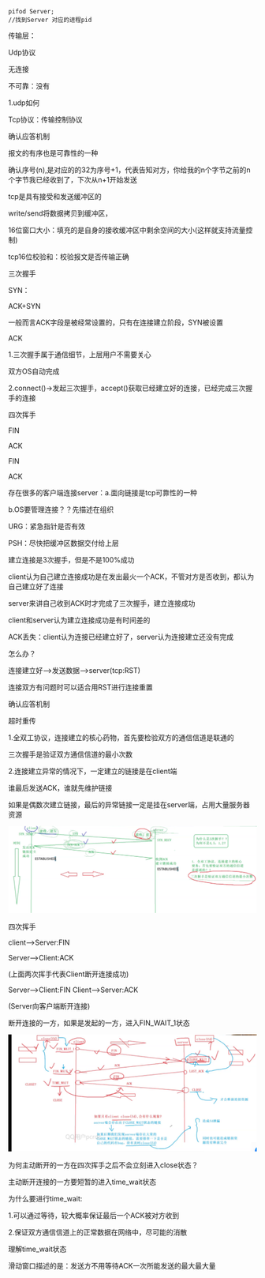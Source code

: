 ```
pifod Server;
//找到Server 对应的进程pid
```



传输层：



Udp协议

无连接

不可靠：没有

1.udp如何



Tcp协议：传输控制协议

确认应答机制

报文的有序也是可靠性的一种

确认序号(n),是对应的的32为序号+1，代表告知对方，你给我的n个字节之前的n个字节我已经收到了，下次从n+1开始发送

tcp是具有接受和发送缓冲区的

write/send将数据拷贝到缓冲区，

16位窗口大小：填充的是自身的接收缓冲区中剩余空间的大小(这样就支持流量控制)

tcp16位校验和：校验报文是否传输正确



三次握手

SYN：

ACK+SYN

一般而言ACK字段是被经常设置的，只有在连接建立阶段，SYN被设置

ACK

1.三次握手属于通信细节，上层用户不需要关心

双方OS自动完成

2.connect()->发起三次握手，accept()获取已经建立好的连接，已经完成三次握手的连接

四次挥手

FIN

ACK

FIN

ACK

存在很多的客户端连接server：a.面向链接是tcp可靠性的一种

b.OS要管理连接？？先描述在组织



URG：紧急指针是否有效

PSH：尽快把缓冲区数据交付给上层

 

建立连接是3次握手，但是不是100%成功

client认为自己建立连接成功是在发出最火一个ACK，不管对方是否收到，都认为自己建立好了连接

server来讲自己收到ACK时才完成了三次握手，建立连接成功

client和server认为建立连接成功是有时间差的

ACK丢失：client认为连接已经建立好了，server认为连接建立还没有完成

怎么办？

连接建立好—->发送数据——>server(tcp:RST)

连接双方有问题时可以适合用RST进行连接重置





确认应答机制

超时重传

  



1.全双工协议，连接建立的核心药物，首先要检验双方的通信信道是联通的

三次握手是验证双方通信信道的最小次数

2.连接建立异常的情况下，一定建立的链接是在client端

谁最后发送ACK，谁就先维护链接

如果是偶数次建立链接，最后的异常链接一定是挂在server端，占用大量服务器资源

![image-20220420191811536](https://raw.githubusercontent.com/qingyan520/Cloud_img/master/img/image-20220420191811536.png)

四次挥手

client—–>Server:FIN

Server—–>Client:ACK

(上面两次挥手代表Client断开连接成功)

Server——>Client:FIN
Client——>Server:ACK

(Server向客户端断开连接)

断开连接的一方，如果是发起的一方，进入FIN_WAIT_1状态

![image-20220420194130995](https://raw.githubusercontent.com/qingyan520/Cloud_img/master/img/image-20220420194130995.png)

为何主动断开的一方在四次挥手之后不会立刻进入close状态？

主动断开连接的一方要短暂的进入time_wait状态

为什么要进行time_wait:

1.可以通过等待，较大概率保证最后一个ACK被对方收到

2.保证双方通信信道上的正常数据在网络中，尽可能的消散

理解time_wait状态







滑动窗口描述的是：发送方不用等待ACK一次所能发送的最大最大量
